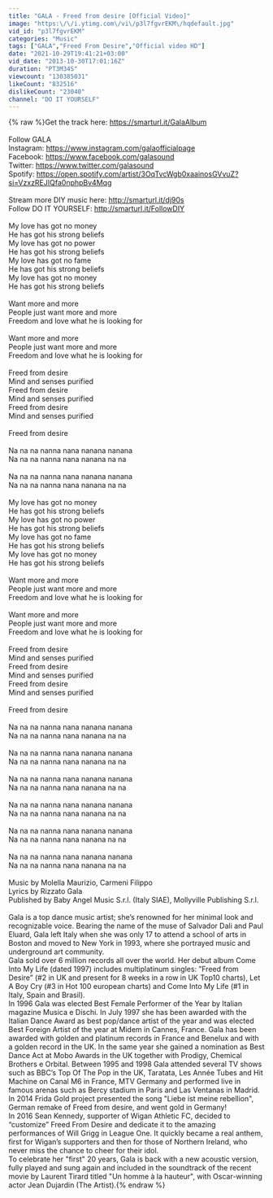 ```yaml
---
title: "GALA - Freed from desire [Official Video]"
image: "https:\/\/i.ytimg.com\/vi\/p3l7fgvrEKM\/hqdefault.jpg"
vid_id: "p3l7fgvrEKM"
categories: "Music"
tags: ["GALA","Freed From Desire","Official video HD"]
date: "2021-10-29T19:41:21+03:00"
vid_date: "2013-10-30T17:01:16Z"
duration: "PT3M34S"
viewcount: "130385031"
likeCount: "832516"
dislikeCount: "23040"
channel: "DO IT YOURSELF"
---
```

{% raw %}Get the track here: <a rel="nofollow" target="blank" href="https://smarturl.it/GalaAlbum">https://smarturl.it/GalaAlbum</a><br /><br />Follow GALA<br />Instagram: <a rel="nofollow" target="blank" href="https://www.instagram.com/galaofficialpage">https://www.instagram.com/galaofficialpage</a><br />Facebook: <a rel="nofollow" target="blank" href="https://www.facebook.com/galasound">https://www.facebook.com/galasound</a><br />Twitter: <a rel="nofollow" target="blank" href="https://www.twitter.com/galasound">https://www.twitter.com/galasound</a><br />Spotify: <a rel="nofollow" target="blank" href="https://open.spotify.com/artist/3OqTvcWgb0xaainosGVvuZ?si=VzxzREJIQfa0nphpBv4Mqg">https://open.spotify.com/artist/3OqTvcWgb0xaainosGVvuZ?si=VzxzREJIQfa0nphpBv4Mqg</a><br /><br />Stream more DIY music here: <a rel="nofollow" target="blank" href="http://smarturl.it/dj90s">http://smarturl.it/dj90s</a><br />Follow DO IT YOURSELF: <a rel="nofollow" target="blank" href="http://smarturl.it/FollowDIY">http://smarturl.it/FollowDIY</a><br /><br />My love has got no money<br />He has got his strong beliefs<br />My love has got no power <br />He has got his strong beliefs<br />My love has got no fame<br />He has got his strong beliefs<br />My love has got no money<br />He has got his strong beliefs<br /><br />Want more and more<br />People just want more and more<br />Freedom and love what he is looking for<br /><br />Want more and more<br />People just want more and more<br />Freedom and love what he is looking for<br /><br />Freed from desire<br />Mind and senses purified<br />Freed from desire<br />Mind and senses purified<br />Freed from desire<br />Mind and senses purified<br /><br />Freed from desire<br /><br />Na na na nanna nana nanana nanana<br />Na na na nanna nana nanana na na <br /><br />Na na na nanna nana nanana nanana<br />Na na na nanna nana nanana na na <br /><br />My love has got no money<br />He has got his strong beliefs<br />My love has got no power <br />He has got his strong beliefs<br />My love has got no fame<br />He has got his strong beliefs<br />My love has got no money<br />He has got his strong beliefs<br /><br />Want more and more<br />People just want more and more<br />Freedom and love what he is looking for<br /><br />Want more and more<br />People just want more and more<br />Freedom and love what he is looking for<br /><br />Freed from desire<br />Mind and senses purified<br />Freed from desire<br />Mind and senses purified<br />Freed from desire<br />Mind and senses purified<br /><br />Freed from desire<br /><br />Na na na nanna nana nanana nanana<br />Na na na nanna nana nanana na na <br /><br />Na na na nanna nana nanana nanana<br />Na na na nanna nana nanana na na <br /><br />Na na na nanna nana nanana nanana<br />Na na na nanna nana nanana na na <br /><br />Na na na nanna nana nanana nanana<br />Na na na nanna nana nanana na na <br /><br />Na na na nanna nana nanana nanana<br />Na na na nanna nana nanana na na <br /><br />Na na na nanna nana nanana nanana<br />Na na na nanna nana nanana na na <br /><br />Music by Molella Maurizio, Carmeni Filippo<br />Lyrics by Rizzato Gala<br />Published by Baby Angel Music S.r.l. (Italy SIAE), Mollyville Publishing S.r.l.<br /><br />Gala is a top dance music artist; she’s renowned for her minimal look and recognizable voice. Bearing the name of the muse of Salvador Dali and Paul Eluard, Gala left Italy when she was only 17 to attend a school of arts in Boston and  moved to New York in 1993, where she portrayed music and underground art community.<br />Gala sold over 6 million records all over the world. Her debut album Come Into My Life (dated 1997) includes multiplatinum singles: ”Freed from Desire” (#2 in UK and present for 8 weeks in a row in UK Top10 charts), Let A Boy Cry (#3 in Hot 100 european charts) and Come Into My Life (#1 in Italy, Spain and Brasil).<br />In 1996 Gala was elected Best Female Performer of the Year by Italian magazine Musica e Dischi. In July 1997 she has been awarded with the Italian Dance Award as best pop/dance artist of the year and was elected Best Foreign Artist of the year at Midem in Cannes, France. Gala has been awarded with golden and platinum records in France and Benelux and with a golden record in the UK. In the same year she gained a nomination as Best Dance Act at Mobo Awards in the UK together with Prodigy, Chemical Brothers e Orbital. Between 1995 and 1998 Gala attended several TV shows such as BBC’s Top Of The Pop in the UK, Taratata, Les Année Tubes and Hit Machine on Canal M6 in France, MTV Germany and performed live in famous arenas such as Bercy stadium in Paris and Las Ventanas in Madrid.<br />In 2014 Frida Gold project presented the song &quot;Liebe ist meine rebellion&quot;, German remake of Freed from desire, and went gold in Germany!<br />In 2016 Sean Kennedy, supporter of Wigan Athletic FC, decided to “customize” Freed From Desire and dedicate it to the amazing performances of Will Grigg in League One. It quickly became a real anthem, first for Wigan’s supporters and then for those of Northern Ireland, who never miss the chance to cheer for their idol.<br />To celebrate her &quot;first&quot; 20 years, Gala is back with a new acoustic version, fully played and sung again and included in the soundtrack of the recent movie by  Laurent Tirard titled &quot;Un homme à la hauteur&quot;, with Oscar-winning actor Jean Dujardin (The Artist).{% endraw %}
